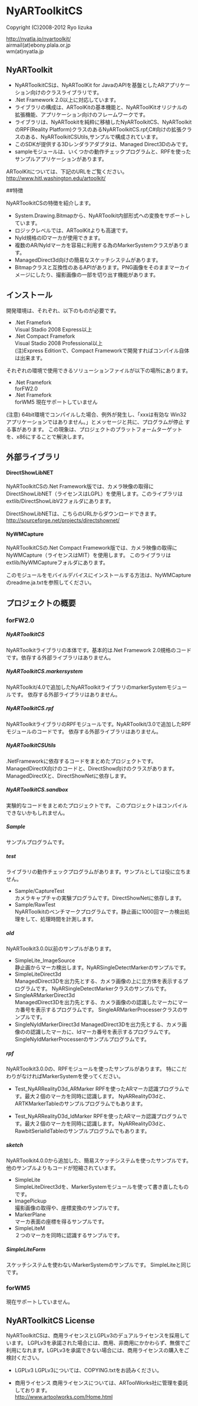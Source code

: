 # NyARToolkitCS


Copyright (C)2008-2012 Ryo Iizuka

http://nyatla.jp/nyartoolkit/  
airmail(at)ebony.plala.or.jp  
wm(at)nyatla.jp


## NyARToolkit

* NyARToolkitCSは、NyARToolKit for JavaのAPIを基盤としたARアプリケーション向けのクラスライブラリです。
* .Net Framework 2.0以上に対応しています。
* ライブラリの構成は、ARToolKitの基本機能と、NyARToolKitオリジナルの拡張機能、アプリケーション向けのフレームワークです。
* ライブラリは、NyARTookitを純粋に移植したNyARToolkitCS、NyARToolkitのRPF(Reality Platform)クラスのあるNyARToolkitCS.rpf,C#向けの拡張クラスのある、NyARToolkitCSUtils,サンプルで構成されています。
* このSDKが提供する3Dレンダラアダプタは、Managed Direct3Dのみです。
* sampleモジュールは、いくつかの動作チェックプログラムと、RPFを使ったサンプルアプリケーションがあります。

 ARToolKitについては、下記のURLをご覧ください。
 http://www.hitl.washington.edu/artoolkit/

##特徴

NyARToolkitCSの特徴を紹介します。

* System.Drawing.Bitmapから、NyARToolkit内部形式への変換をサポートしています。
* ロジックレベルでは、ARToolKitよりも高速です。
* NyId規格のIDマーカが使用できます。
* 複数のAR/NyIdマーカを容易に利用する為のMarkerSystemクラスがあります。
* ManagedDirect3d向けの簡易なスケッチシステムがあります。
* Bitmapクラスと互換性のあるAPIがあります。PNG画像をそのままマーカイメージにしたり、撮影画像の一部を切り出す機能があります。

## インストール
開発環境は、それぞれ、以下のものが必要です。

* .Net Framefork  
Visual Stadio 2008 Express以上
* .Net Compact Framefork  
Visual Stadio 2008 Professional以上  
(注)Express Editionで、Compact Frameworkで開発すればコンパイル自体は出来ます。


それぞれの環境で使用できるソリューションファイルが以下の場所にあります。
* .Net Framefork  
forFW2.0
* .Net Framefork  
forWM5 現在サポートしていません

(注意)
64bit環境でコンパイルした場合、例外が発生し、「xxxは有効な Win32 アプリケーションではありません。」とメッセージと共に、プログラムが停止
する事があります。
この現象は、プロジェクトのプラットフォームターゲットを、x86にすることで解決します。

## 外部ライブラリ

#### DirectShowLibNET

NyARToolkitCSの.Net Framework版では、カメラ映像の取得にDirectShowLibNET（ライセンスはLGPL）を使用します。このライブラリはextlib/DirectShowLibV2フォルダにあります。

DirectShowLibNETは、こちらのURLからダウンロードできます。  
http://sourceforge.net/projects/directshownet/

#### NyWMCapture

NyARToolkitCSの.Net Compact Framework版では、カメラ映像の取得にNyWMCapture（ライセンスはMIT）を使用します。
このライブラリはextlib/NyWMCaptureフォルダにあります。

このモジュールをモバイルデバイスにインストールする方法は、NyWMCaptureのreadme.ja.txtを参照してください。


## プロジェクトの概要


### forFW2.0

##### NyARToolkitCS
NyARToolkitライブラリの本体です。基本的は.Net Framework 2.0規格のコードです。依存する外部ライブラリはありません。 

##### NyARToolkitCS.markersystem
NyARToolkit/4.0で追加したNyARToolkitライブラリのmarkerSystemモジュールです。
依存する外部ライブラリはありません。 
 
##### NyARToolkitCS.rpf
NyARToolkitライブラリのRPFモジュールです。NyARToolkit/3.0で追加したRPFモジュールのコードです。
依存する外部ライブラリはありません。 
 
##### NyARToolkitCSUtils
.NetFrameworkに依存するコードをまとめたプロジェクトです。
ManagedDirectX向けのコードと、DirectShow向けのクラスがあります。
ManagedDirectXと、DirectShowNetに依存します。

##### NyARToolkitCS.sandbox
実験的なコードをまとめたプロジェクトです。
このプロジェクトはコンパイルできないかもしれません。
 
##### Sample
サンプルプログラムです。
  
#####  test
ライブラリの動作チェックプログラムがあります。サンプルとしては役に立ちません。
* Sample/CaptureTest  
カメラキャプチャの実験プログラムです。DirectShowNetに依存します。
* Sample/RawTest  
NyARToolkitのベンチマークプログラムです。静止画に1000回マーカ検出処理をして、処理時間を計測します。

##### old
NyARToolkit3.0.0以前のサンプルがあります。
* SimpleLite_ImageSource  
静止画からマーカ検出します。NyARSingleDetectMarkerのサンプルです。
* SimpleLiteDirect3d  
ManagedDirect3Dを出力先とする、カメラ画像の上に立方体を表示するプログラムです。
NyARSingleDetectMarkerクラスのサンプルです。
* SingleARMarkerDirect3d  
ManagedDirect3Dを出力先とする、カメラ画像のの認識したマーカにマーカ番号を表示するプログラムです。
SingleARMarkerProcesserクラスのサンプルです。
* SingleNyIdMarkerDirect3d
ManagedDirect3Dを出力先とする、カメラ画像のの認識したマーカに、Idマーカ番号を表示するプログラムです。
SingleNyIdMarkerProcesserのサンプルプログラムです。



##### rpf
NyARToolkit3.0.0の、RPFモジュールを使ったサンプルがあります。
特にこだわりがなければMarkerSystemを使ってください。

* Test_NyARRealityD3d_ARMarker
RPFを使ったARマーカ認識プログラムです。最大２個のマーカを同時に認識します。
NyARRealityD3dと、ARTKMarkerTableのサンプルプログラムでもあります。
 
* Test_NyARRealityD3d_IdMarker
RPFを使ったARマーカ認識プログラムです。最大２個のマーカを同時に認識します。
NyARRealityD3dと、RawbitSerialIdTableのサンプルプログラムでもあります。


##### sketch
NyARToolkit4.0.0から追加した、簡易スケッチシステムを使ったサンプルです。
他のサンプルよりもコードが短縮されています。

* SimpleLite  
SimpleLiteDirect3dを、MarkerSystemモジュールを使って書き直したものです。
* ImagePickup  
撮影画像の取得や、座標変換のサンプルです。
* MarkerPlane  
マーカ表面の座標を得るサンプルです。
* SimpleLiteM  
２つのマーカを同時に認識するサンプルです。

##### SimpleLiteForm
スケッチシステムを使わないMarkerSystemのサンプルです。 SimpleLiteと同じです。 
 



### forWM5

現在サポートしていません。

  
## NyARToolkitCS License

NyARToolkitCSは、商用ライセンスとLGPLv3のデュアルライセンスを採用しています。
LGPLv3を承諾された場合には、商用、非商用にかかわらず、無償でご利用になれます。LGPLv3を承諾できない場合には、商用ライセンスの購入をご検討ください。


* LGPLv3
LGPLv3については、COPYING.txtをお読みください。

* 商用ライセンス
商用ライセンスについては、ARToolWorks社に管理を委託しております。  
http://www.artoolworks.com/Home.html

